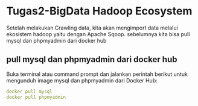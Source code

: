 # Tugas2-BigData Hadoop Ecosystem




Setelah melakukan Crawling data, kita akan mengimport data melalui ekosistem hadoop yaitu dengan Apache Sqoop. sebelumnya kita bisa pull mysql dan phpmyadmin dari docker hub
## pull mysql dan phpmyadmin dari docker hub
Buka terminal atau command prompt dan jalankan perintah berikut untuk mengunduh image mysql dan phpmyadmin dari Docker Hub:
```yaml
docker pull mysql 
docker pull phpmyadmin
```
